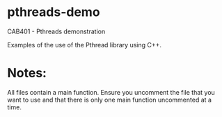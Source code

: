 # pthreads-demo
CAB401 - Pthreads demonstration

Examples of the use of the Pthread library using C++.

# Notes:
All files contain a main function. Ensure you uncomment the file that you want to use and that there is only one main function uncommented at a time.
